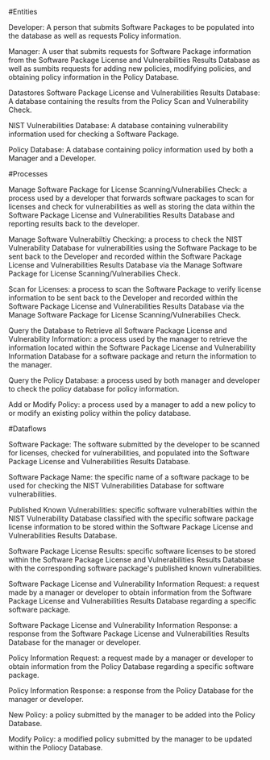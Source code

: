 #Entities

Developer: A person that submits Software Packages to be populated into the database as well as requests Policy information.

Manager: A user that submits requests for Software  Package information from the Software Package License and Vulnerabilities Results Database as well as sumbits requests for adding new policies, modifying policies, and obtaining policy information in the Policy Database.

Datastores
Software Package License and Vulnerabilities Results Database: A database containing the results from the Policy Scan and Vulnerability Check.

NIST Vulnerabilities Database: A database containing vulnerability information used for checking a Software Package.

Policy Database: A database containing policy information used by both a Manager and a Developer.

#Processes

Manage Software Package for License Scanning/Vulnerabilies Check: a process used by a developer that forwards software packages to scan for licenses and check for vulnerabilities as well as storing the data within the Software Package License and Vulnerabilities Results Database and reporting results back to the developer.

Manage Software Vulnerabiltiy Checking: a process to check the NIST Vulnerability Database for vulnerabilities using the Software Package to be sent back to the Developer and recorded within the Software Package License and Vulnerabilities Results Database via the Manage Software Package for License Scanning/Vulnerabilies Check.

Scan for Licenses: a process to scan the Software Package to verify license information to be sent back to the Developer and recorded within the Software Package License and Vulnerabilities Results Database via the Manage Software Package for License Scanning/Vulnerabilies Check.

Query the Database to Retrieve all Software Package License and Vulnerability Information: a process used by the manager to retrieve the information located within the Software Package License and Vulnerability Information Database for a software package and return the information to the manager.

Query the Policy Database: a process used by both manager and developer to check the policy database for policy information.

Add or Modify Policy: a process used by a manager to add a new policy to or modify an existing policy within the policy database.

#Dataflows

Software Package: The software submitted by the developer to be scanned for licenses, checked for vulnerabilities, and populated into the Software Package License and Vulnerabilities Results Database.

Software Package Name: the specific name of a software package to be used for checking the NIST Vulnerabilities Database for software vulnerabilities.

Published Known Vulnerabilities: specific software vulnerabilties within the NIST Vulnerability Database classified with the specific software package license information to be stored within the Software Package License and Vulnerabilities Results Database.

Software Package License Results: specific software licenses to be stored within the Software Package License and Vulnerabilities Results Database with the corresponding software package's published known vulnerabilities.

Software Package License and Vulnerability Information Request: a request made by a manager or developer to obtain information from the Software Package License and Vulnerabilities Results Database regarding a specific software package.

Software Package License and Vulnerability Information Response: a response from the Software Package License and Vulnerabilities Results Database for the manager or developer.

Policy Information Request: a request made by a manager or developer to obtain information from the Policy Database regarding a specific software package.

Policy Information Response: a response from the Policy Database for the manager or developer.

New Policy: a policy submitted by the manager to be added into the Policy Database.

Modify Policy: a modified policy submitted by the manager to be updated within the Poliocy Database.
